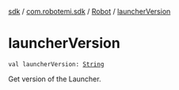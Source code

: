 [sdk](../../index.md) / [com.robotemi.sdk](../index.md) / [Robot](index.md) / [launcherVersion](./launcher-version.md)

# launcherVersion

`val launcherVersion: `[`String`](https://kotlinlang.org/api/latest/jvm/stdlib/kotlin/-string/index.html)

Get version of the Launcher.

